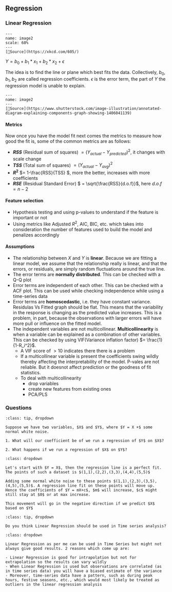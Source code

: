## Regression

### Linear Regression

```{figure} ../Algorithms/images/image8.PNG
---
name: image2
scale: 60%
---
[📖Source](https://xkcd.com/605/) 
```

$Y = b_0 + b_1 * x_1 + b_2 * x_2 + \epsilon$

The idea is to find the line or plane which best fits the data. Collectively, $b_0, b_1, b_2$ are called regression coefficients. $\epsilon$ is the error term, the part of $Y$ the regression model is unable to explain.

```{figure} ../Algorithms/images/image2.PNG
---
name: image2
---
[📖Source](https://www.shutterstock.com/image-illustration/annotated-diagram-explaining-components-graph-showing-1406041139) 
```

#### Metrics

Now once you have the model fit next comes the metrics to measure how good the fit is, some of the common metrics are as follows:

- **$RSS$** (Residual sum of squares) $= (Y_{actual} - Y_{predicted})^2$, it changes with scale change
- **$TSS$** (Total sum of squares) $= (Y_{actual} - Y_{avg})^2$
- **$R^2$** $= 1-\frac{RSS}{TSS} $, more the better, increases with more coefficients
- **$RSE$** (Residual Standard Error) $ = \sqrt{\frac{RSS}{d.o.f}}$, here $d.o.f = n-2$

#### Feature selection

- Hypothesis testing and using p-values to understand if the feature is important or not
- Using metrics like Adjusted $R^2$, AIC, BIC, etc. which takes into consideration the number of features used to build the model and penalizes accordingly



#### Assumptions

- The relationship between $X$ and $Y$ is **linear**. Because we are fitting a linear model, we assume that the relationship really is linear, and that the errors, or residuals, are simply random fluctuations around the true line.
- The error terms are **normally distributed**. This can be checked with a Q-Q plot
- Error terms are independent of each other. This can be checked with a ACF plot. This can be used while checking independence while using a time-series data
- Error terms are **homoscedastic**, i.e. they have constant variance. Residulas Vs Fitted graph should be flat. This means that the variability in the response is changing as the predicted value increases. This is a problem, in part, because the observations with larger errors will have more pull or influence on the fitted model.
- The independent variables are not multicollinear. **Multicollinearity** is when a variable can be explained as a combination of other variables. This can be checked by using VIF(Variance inflation factor) $= \frac{1}{1-R_i^2}$.
	- A VIF score of $>10$ indicates there there is a problem
	- If a multicollinear variable is present the coefficients swing wildly thereby affecting the interpretability of the model. P-vales are not reliable. But it doesnot affect prediction or the goodness of fit statistics.
	- To deal with multicollinearity
		- drop variables
		- create new features from existing ones
		- PCA/PLS



### Questions

```{admonition} Problem: [UPSTART] Regression Coefficient
:class: tip, dropdown

Suppose we have two variables, $X$ and $Y$, where $Y = X +$ some normal white noise.

1. What will our coefficient be of we run a regression of $Y$ on $X$?

2. What happens if we run a regression of $X$ on $Y$?
```

```{admonition} Solution:
:class: dropdown

Let's start with $Y = X$, then the regression line is a perfect fit. The points of such a dataset is $(1,1),(2,2),(3,3),(4,4),(5,5)$

Adding some normal white noise to these points $(1,1),(2,3),(3,5),(4,5),(5,5)$. A regression line fit on these points will move up. Hence the coefficients of $Y = mX+c$, $m$ will increase, $c$ might still stay at $0$ or at max increase.

This movement will go in the negative direction if we predict $X$ based on $Y$

```

```{admonition} Problem: Linear Regression in Time Series
:class: tip, dropdown

Do you think Linear Regression should be used in Time series analysis?
```

```{admonition} Solution:
:class: dropdown

Linear Regression as per me can be used in Time Series but might not always give good results. 2 reasons which come up are:

- Linear Regression is good for intrapolation but not for extrapolation so the results can vary wildly
- When Linear Regression is used but observations are correlated (as in time series data) you will have a biased estimate of the variance
- Moreover, time-series data have a pattern, such as during peak hours, festive seasons, etc., which would most likely be treated as outliers in the linear regression analysis

```